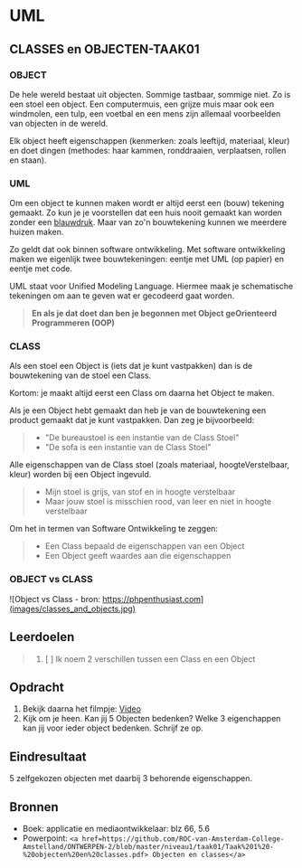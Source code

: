 # UML

## CLASSES en OBJECTEN-TAAK01

### OBJECT

De hele wereld bestaat uit objecten. Sommige tastbaar, sommige niet. Zo is een stoel een object. Een computermuis, een grijze muis maar ook een windmolen, een tulp, een voetbal en een mens zijn allemaal voorbeelden van objecten in de wereld.

Elk object heeft eigenschappen (kenmerken: zoals leeftijd, materiaal, kleur) en doet dingen (methodes: haar kammen, ronddraaien, verplaatsen, rollen en staan).

### UML

Om een object te kunnen maken wordt er altijd eerst een (bouw) tekening gemaakt. Zo kun je je voorstellen dat een huis nooit gemaakt kan worden zonder een [blauwdruk](https://upload.wikimedia.org/wikipedia/commons/9/9e/Blauwdruk-Ronhaar.jpg). Maar van zo'n bouwtekening kunnen we meerdere huizen maken.

Zo geldt dat ook binnen software ontwikkeling. Met software ontwikkeling maken we eigenlijk twee bouwtekeningen: eentje met UML (op papier) en eentje met code.

UML staat voor Unified Modeling Language. Hiermee maak je schematische tekeningen om aan te geven wat er gecodeerd gaat worden.

> __En als je dat doet dan ben je begonnen met Object geOrienteerd Programmeren (OOP)__

### CLASS

Als een stoel een Object is (iets dat je kunt vastpakken) dan is de bouwtekening van de stoel een Class.

Kortom: je maakt altijd eerst een Class om daarna het Object te maken.

Als je een Object hebt gemaakt dan heb je van de bouwtekening een product gemaakt dat je kunt vastpakken.
Dan zeg je bijvoorbeeld:

> - "De bureaustoel is een instantie van de Class Stoel"
> - "De sofa is een instantie van de Class Stoel"

Alle eigenschappen van de Class stoel (zoals materiaal, hoogteVerstelbaar, kleur) worden bij een Object ingevuld.

> - Mijn stoel is grijs, van stof en in hoogte verstelbaar
> - Maar jouw stoel is misschien rood, van leer en niet in hoogte verstelbaar

Om het in termen van Software Ontwikkeling te zeggen:

> - Een Class bepaald de eigenschappen van een Object
> - Een Object geeft waardes aan die eigenschappen

### OBJECT vs CLASS

![Object vs Class - bron: https://phpenthusiast.com](images/classes_and_objects.jpg)

## Leerdoelen

> 1. [ ] Ik noem 2 verschillen tussen een Class en een Object

## Opdracht

1. Bekijk daarna het filmpje: [Video](https://www.youtube.com/watch?v=K8eOkzQ_o9w)
2. Kijk om je heen. Kan jij 5 Objecten bedenken? Welke 3 eigenchappen kan jij voor ieder object bedenken. Schrijf ze op.

## Eindresultaat

5 zelfgekozen objecten met daarbij 3 behorende eigenschappen.

## Bronnen

- Boek: applicatie en mediaontwikkelaar: blz 66, 5.6
- Powerpoint: `<a href=https://github.com/ROC-van-Amsterdam-College-Amstelland/ONTWERPEN-2/blob/master/niveau1/taak01/Taak%201%20-%20objecten%20en%20classes.pdf> Objecten en classes</a>`

